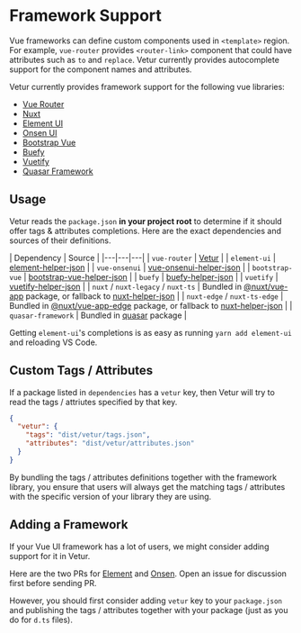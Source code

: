 # Framework Support

Vue frameworks can define custom components used in `<template>` region. For example, `vue-router` provides `<router-link>` component that could have attributes such as `to` and `replace`. Vetur currently provides autocomplete support for the component names and attributes.

Vetur currently provides framework support for the following vue libraries:

- [Vue Router](https://router.vuejs.org/)
- [Nuxt](https://nuxtjs.org/)
- [Element UI](https://element.eleme.io/#/)
- [Onsen UI](https://onsen.io/)
- [Bootstrap Vue](https://bootstrap-vue.js.org/)
- [Buefy](https://buefy.github.io/#/)
- [Vuetify](https://vuetifyjs.com/en/)
- [Quasar Framework](https://quasar-framework.org/)

## Usage

Vetur reads the `package.json` **in your project root** to determine if it should offer tags & attributes completions. Here are the exact dependencies and sources of their definitions.

| Dependency | Source |
|---|---|---|
| `vue-router` | [Vetur](https://github.com/vuejs/vetur/blob/master/server/src/modes/template/tagProviders/routerTags.ts) |
| `element-ui` | [element-helper-json](https://github.com/ElementUI/element-helper-json) |
| `vue-onsenui` | [vue-onsenui-helper-json](https://www.npmjs.com/package/vue-onsenui-helper-json) |
| `bootstrap-vue` | [bootstrap-vue-helper-json](https://github.com/bootstrap-vue/bootstrap-vue-helper-json) |
| `buefy` | [buefy-helper-json](https://github.com/buefy/buefy-helper-json) |
| `vuetify` | [vuetify-helper-json](https://github.com/vuetifyjs/vuetify-helper-json) |
| `nuxt` / `nuxt-legacy` / `nuxt-ts` | Bundled in [@nuxt/vue-app](https://www.npmjs.com/package/@nuxt/vue-app) package, or fallback to [nuxt-helper-json](https://github.com/nuxt-community/nuxt-helper-json) |
| `nuxt-edge` / `nuxt-ts-edge` | Bundled in [@nuxt/vue-app-edge](https://www.npmjs.com/package/@nuxt/vue-app-edge) package, or fallback to [nuxt-helper-json](https://github.com/nuxt-community/nuxt-helper-json) |
| `quasar-framework` | Bundled in [quasar](https://www.npmjs.com/package/quasar) package |

Getting `element-ui`'s completions is as easy as running `yarn add element-ui` and reloading VS Code.

## Custom Tags / Attributes

If a package listed in `dependencies` has a `vetur` key, then Vetur will try to read the tags / attriutes specified by that key.

```json
{
  "vetur": {
    "tags": "dist/vetur/tags.json",
    "attributes": "dist/vetur/attributes.json"
  }
}
```

By bundling the tags / attributes definitions together with the framework library, you ensure that users will always get the matching tags / attributes with the specific version of your library they are using.

## Adding a Framework

If your Vue UI framework has a lot of users, we might consider adding support for it in Vetur.

Here are the two PRs for [Element](https://github.com/vuejs/vetur/pull/234) and [Onsen](https://github.com/vuejs/vetur/pull/308). Open an issue for discussion first before sending PR.

However, you should first consider adding `vetur` key to your `package.json` and publishing the tags / attributes together with your package (just as you do for `d.ts` files).
